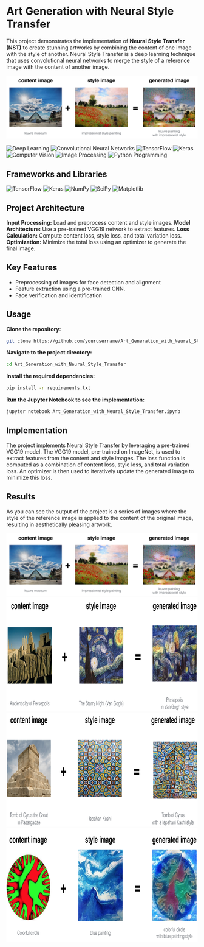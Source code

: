 # Art Generation with Neural Style Transfer

This project demonstrates the implementation of **Neural Style Transfer (NST)** to create stunning artworks by combining the content of one image with the style of another. Neural Style Transfer is a deep learning technique that uses convolutional neural networks to merge the style of a reference image with the content of another image.


<div align="center">
<img src="images\art.png" style="width:750px;"> <br>
</div>

![Deep Learning](https://img.shields.io/badge/Skill-Deep%20Learning-yellow)
![Convolutional Neural Networks](https://img.shields.io/badge/Skill-Convolutional%20Neural%20Networks-blueviolet)
![TensorFlow](https://img.shields.io/badge/Skill-TensorFlow-orange)
![Keras](https://img.shields.io/badge/Skill-Keras-yellow)
![Computer Vision](https://img.shields.io/badge/Skill-Computer%20Vision-brightblue)
![Image Processing](https://img.shields.io/badge/SkillImage%20Processing-brightblue)
![Python Programming](https://img.shields.io/badge/Skill-Python%20Programming-orange)

## Frameworks and Libraries
![TensorFlow](https://img.shields.io/badge/TensorFlow-2.16.1-orange.svg?style=flat&logo=tensorflow)
![Keras](https://img.shields.io/badge/Keras-3.3.3-red.svg?style=flat&logo=keras)
![NumPy](https://img.shields.io/badge/NumPy-1.26.4-blue.svg?style=flat&logo=numpy)
![SciPy](https://img.shields.io/badge/SciPy-1.10.1-yellow.svg?style=flat&logo=SciPy)
![Matplotlib](https://img.shields.io/badge/Matplotlib-3.6.2-green.svg?style=flat&logo=matplotlib)

## Project Architecture

**Input Processing:** Load and preprocess content and style images.
**Model Architecture:** Use a pre-trained VGG19 network to extract features.
**Loss Calculation:** Compute content loss, style loss, and total variation loss.
**Optimization:** Minimize the total loss using an optimizer to generate the final image.

## Key Features
- Preprocessing of images for face detection and alignment
- Feature extraction using a pre-trained CNN.
- Face verification and identification

## Usage
**Clone the repository:**
```bash
git clone https://github.com/yourusername/Art_Generation_with_Neural_Style_Transfer.git
```
**Navigate to the project directory:**
```bash
cd Art_Generation_with_Neural_Style_Transfer
```
**Install the required dependencies:**
```bash
pip install -r requirements.txt
```
**Run the Jupyter Notebook to see the implementation:**
```bash
jupyter notebook Art_Generation_with_Neural_Style_Transfer.ipynb
```
## Implementation
The project implements Neural Style Transfer by leveraging a pre-trained VGG19 model. The VGG19 model, pre-trained on ImageNet, is used to extract features from the content and style images. The loss function is computed as a combination of content loss, style loss, and total variation loss. An optimizer is then used to iteratively update the generated image to minimize this loss.


## Results

As you can see the output of the project is a series of images where the style of the reference image is applied to the content of the original image, resulting in aesthetically pleasing artwork.


<div align="center">
<img src="images\art.png" style="width:750px;"> <br>

<center><img src="images/perspolis_vangogh.png" style="width:750px;height:300px;"></center>

<center><img src="images/pasargad_kashi.png" style="width:750px;height:300px;"></center>

<center><img src="images/circle_abstract.png" style="width:750px;height:300px;"></center>
</div>
